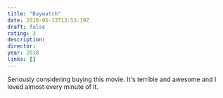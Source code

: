 ```yaml
---
title: "Baywatch"
date: 2018-05-13T13:53:19Z
draft: false
rating: 3
description:
director:
year: 2018
links: []
---
```


Seriously considering buying this movie. It's terrible and awesome and I loved almost every minute of it.
